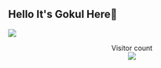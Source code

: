## Hello It's Gokul Here👋


<p dir="auto"><a href="#"><img src="https://github.com/daweedkob/daweedkob/raw/main/contributions.svg" style="max-width: 100%;"></a></p>	
<p align="center" dir="auto"> 
  Visitor count<br>
  <a target="_blank" rel="noopener noreferrer nofollow" href="https://camo.githubusercontent.com/142f24b8d55478cbb4edd4bd3b14f7097853932ab2a2364bac5cd822e3aaa4a2/68747470733a2f2f70726f66696c652d636f756e7465722e676c697463682e6d652f6461776565646b6f622f636f756e742e737667"><img src="https://camo.githubusercontent.com/142f24b8d55478cbb4edd4bd3b14f7097853932ab2a2364bac5cd822e3aaa4a2/68747470733a2f2f70726f66696c652d636f756e7465722e676c697463682e6d652f6461776565646b6f622f636f756e742e737667" data-canonical-src="https://profile-counter.glitch.me/daweedkob/count.svg" style="max-width: 100%;"></a>
</p>
